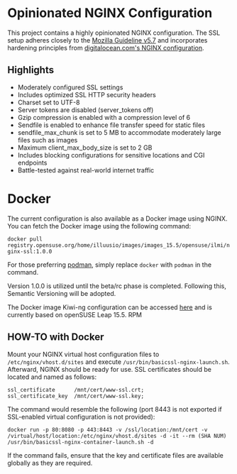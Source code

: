 # Opinionated NGINX Configuration

This project contains a highly opinionated NGINX configuration. The SSL setup adheres closely to the [Mozilla Guideline v5.7](https://ssl-config.mozilla.org) and incorporates hardening principles from [digitalocean.com's NGINX configuration](https://www.digitalocean.com/community/tools/nginx).

## Highlights

 - Moderately configured SSL settings
 - Includes optimized SSL HTTP security headers
 - Charset set to UTF-8
 - Server tokens are disabled (server_tokens off)
 - Gzip compression is enabled with a compression level of 6
 - Sendfile is enabled to enhance file transfer speed for static files
 - sendfile_max_chunk is set to 5 MB to accommodate moderately large files such as images
 - Maximum client_max_body_size is set to 2 GB
 - Includes blocking configurations for sensitive locations and CGI endpoints
 - Battle-tested against real-world internet traffic

# Docker

The current configuration is also available as a Docker image using NGINX. You can fetch the Docker image using the following command:

`docker pull registry.opensuse.org/home/illuusio/images/images_15.5/opensuse/ilmi/nginx-ssl:1.0.0`

For those preferring [podman](https://podman.io/), simply replace `docker` with `podman` in the command.

Version 1.0.0 is utilized until the beta/rc phase is completed. Following this, Semantic Versioning will be adopted.

The Docker image Kiwi-ng configuration can be accessed [here](https://build.opensuse.org/package/show/home:illuusio:images/nginx-container-kiwi) and is currently based on openSUSE Leap 15.5.
RPM

## HOW-TO with Docker

Mount your NGINX virtual host configuration files to `/etc/nginx/vhost.d/sites` and execute `/usr/bin/basicssl-nginx-launch.sh`. Afterward, NGINX should be ready for use. SSL certificates should be located and named as follows:

```
ssl_certificate      /mnt/cert/www-ssl.crt;
ssl_certificate_key  /mnt/cert/www-ssl.key;
```

The command would resemble the following (port 8443 is not exported if SSL-enabled virtual configuration is not provided):

`docker run -p 80:8080 -p 443:8443 -v /ssl/location:/mnt/cert -v /virtual/host/location:/etc/nginx/vhost.d/sites -d -it --rm (SHA NUM) /usr/bin/basicssl-nginx-container-launch.sh -d`

If the command fails, ensure that the key and certificate files are available globally as they are required.

